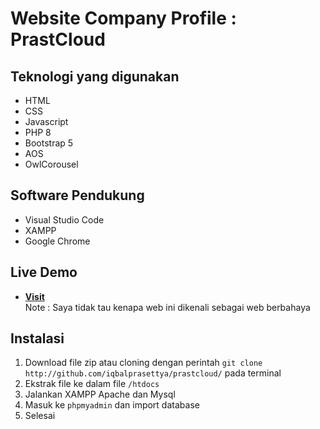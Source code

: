 # Website Company Profile : PrastCloud #


## Teknologi yang digunakan ##
* HTML
* CSS
* Javascript
* PHP 8
* Bootstrap 5
* AOS
* OwlCorousel

## Software Pendukung ##
* Visual Studio Code
* XAMPP 
* Google Chrome

## Live Demo ##
* <a href="https://prasttcloud.000webhostapp.com/" target="_blank">**Visit**</a></br>
Note : Saya tidak tau kenapa web ini dikenali sebagai web berbahaya

## Instalasi
1. Download file zip atau cloning dengan perintah `git clone http://github.com/iqbalprasettya/prastcloud/` pada terminal
2. Ekstrak file ke dalam file `/htdocs`
3. Jalankan XAMPP Apache dan Mysql
4. Masuk ke `phpmyadmin` dan import database 
5. Selesai
